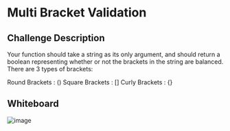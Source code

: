 # Multi Bracket Validation


## Challenge Description
Your function should take a string as its only argument, and should return a boolean representing whether or not the brackets in the string are balanced. There are 3 types of brackets:

Round Brackets : ()
Square Brackets : []
Curly Brackets : {}

## Whiteboard

![image](https://user-images.githubusercontent.com/33704616/117207305-70536280-adb9-11eb-8be4-db31d35e85c2.png)
